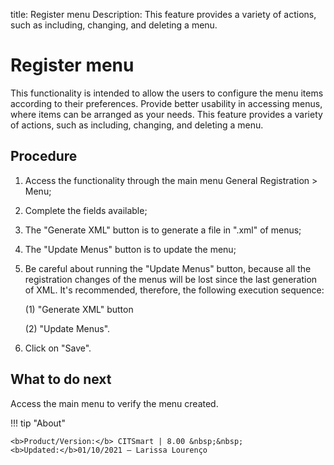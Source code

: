 title: Register menu
Description: This feature provides a variety of actions, such as including, changing, and deleting a menu. 
# Register menu

This functionality is intended to allow the users to configure the menu items according to their preferences. Provide better usability in accessing menus, where items can be arranged as your needs.
This feature provides a variety of actions, such as including, changing, and deleting a menu.

Procedure
-------------

1.  Access the functionality through the main menu General Registration \> Menu;

2.  Complete the fields available;

3.  The "Generate XML" button is to generate a file in ".xml" of menus;

4.  The "Update Menus" button is to update the menu;

5.  Be careful about running the "Update Menus" button, because all the
    registration changes of the menus will be lost since the last generation of
    XML. It's recommended, therefore, the following execution sequence: 
    
    (1) "Generate XML" button 
    
    (2) "Update Menus".

6.  Click on "Save".

What to do next
-------------------

Access the main menu to verify the menu created.

!!! tip "About"

    <b>Product/Version:</b> CITSmart | 8.00 &nbsp;&nbsp;
    <b>Updated:</b>01/10/2021 – Larissa Lourenço

